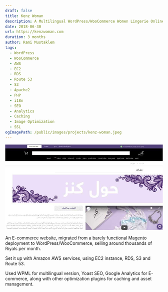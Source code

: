 ```yaml
---
draft: false
title: Kenz Woman
description: A Multilingual WordPress/WooCommerce Women Lingerie Online Shop, migrated from an almost non-functional Magento CMS, to WP/WC on AWS with caching and a lot of optimization.
date: 2018-06-30
url: https://kenzwoman.com
duration: 3 months
author: Rami Mustaklem
tags:
  - WordPress
  - WooCommerce
  - AWS
  - EC2
  - RDS
  - Route 53
  - S3
  - Apache2
  - PHP
  - i18n
  - SEO
  - Analytics
  - Caching
  - Image Optimization
  - SSL
ogImagePath: /public/images/projects/kenz-woman.jpeg
---
```


![Kenz Woman](/public/images/projects/kenz-woman.jpeg)

An E-commerce website, migrated from a barely functional Magento deployment to WordPress/WooCommerce, selling around thousands of Riyals per month.

Set it up with Amazon AWS services, using EC2 instance, RDS, S3 and Route 53.

Used WPML for multilingual version, Yoast SEO, Google Analytics for E-commerce, along with other optimization plugins for caching and asset management.
